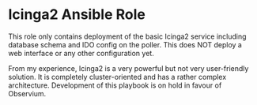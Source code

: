 Icinga2 Ansible Role
====================
This role only contains deployment of the basic Icinga2 service including database schema and IDO config on the poller. This does NOT deploy a web interface or any other configuration yet.

From my experience, Icinga2 is a very powerful but not very user-friendly solution. It is completely cluster-oriented and has a rather complex architecture. Development of this playbook is on hold in favour of Observium.